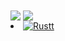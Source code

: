 <div>
  <img align="center" src="https://github-readme-stats.vercel.app/api/top-langs/?username=SadPersonn&layout=compact&theme=radical" />
  <img align="center" src="https://github-readme-stats.vercel.app/api?username=SadPersonn&show_icons=true&theme=radical" />
</div

* [![Rustt][Rust]][Rust-url]

[Rust]: https://img.shields.io/badge/Rust-35495E?style=for-the-badge&logo=rust&logoColor=CE412B
[Rust-url]: https://www.rust-lang.org
